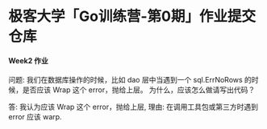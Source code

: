 # 极客大学「Go训练营-第0期」作业提交仓库

#### Week2 作业
问题: 我们在数据库操作的时候，比如 dao 层中当遇到一个 sql.ErrNoRows 的时候，是否应该 Wrap 这个 error，抛给上层。
为什么，应该怎么做请写出代码？

答: 我认为应该 Wrap 这个 error，抛给上层, 理由: 在调用工具包或第三方时遇到 error 应该 warp.
